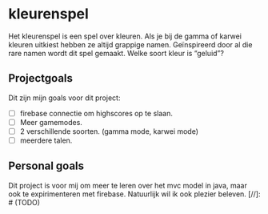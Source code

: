 # kleurenspel
Het kleurenspel is een spel over kleuren. Als je bij de gamma of karwei kleuren uitkiest hebben ze altijd grappige namen. Geïnspireerd door al die rare namen wordt dit spel gemaakt.
Welke soort kleur is “geluid”?

## Projectgoals
Dit zijn mijn goals voor dit project:
- [ ] firebase connectie om highscores op te slaan.
- [ ] Meer gamemodes.
- [ ] 2 verschillende soorten. (gamma mode, karwei mode)
- [ ] meerdere talen.

## Personal goals
Dit project is voor mij om meer te leren over het mvc model in java, maar ook te expirimenteren met firebase. Natuurlijk wil ik ook plezier beleven.
[//]: # (TODO)
